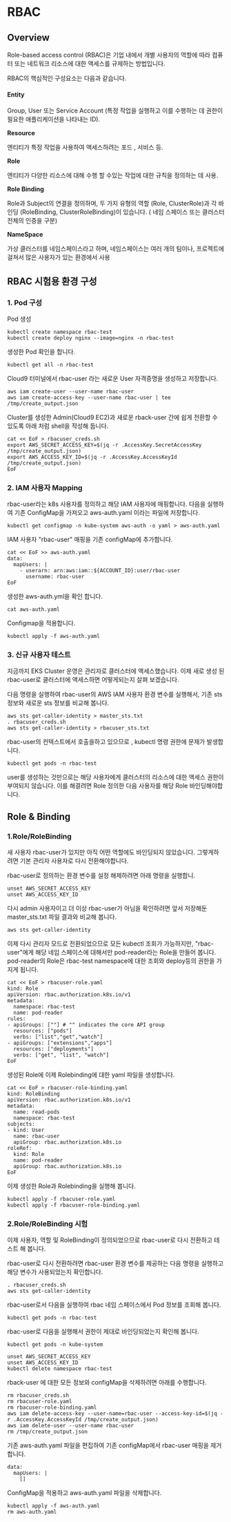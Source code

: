 # RBAC

## Overview

Role-based access control \(RBAC\)은 기업 내에서 개별 사용자의 역할에 따라 컴퓨터 또는 네트워크 리소스에 대한 액세스를 규제하는 방법입니다.

RBAC의 핵심적인 구성요소는 다음과 같습니다.

#### Entity

Group, User 또는 Service Account \(특정 작업을 실행하고 이를 수행하는 데 권한이 필요한 애플리케이션을 나타내는 ID\).

**Resource**

엔티티가 특정 작업을 사용하여 액세스하려는 포드 , 서비스 등.

**Role**

엔티티가 다양한 리소스에 대해 수행 할 수있는 작업에 대한 규칙을 정의하는 데 사용.

**Role Binding**

Role과 Subject의 연결을 정의하며, 두 가지 유형의 역할 \(Role, ClusterRole\)과 각 바인딩 \(RoleBinding, ClusterRoleBinding\)이 있습니다. \( 네임 스페이스 또는 클러스터 전체의 인증을 구분\)

**NameSpace**

가상 클러스터를 네임스페이스라고 하며, 네임스페이스는 여러 개의 팀이나, 프로젝트에 걸쳐서 많은 사용자가 있는 환경에서 사용

## RBAC 시험용 환경 구성

### 1. Pod 구성 

Pod 생성

```text
kubectl create namespace rbac-test
kubectl create deploy nginx --image=nginx -n rbac-test

```

생성한 Pod 확인을 합니다.

```text
kubectl get all -n rbac-test

```

Cloud9 터미널에서 rbac-user 라는 새로운 User 자격증명을 생성하고 저장합니다. 

```text
aws iam create-user --user-name rbac-user
aws iam create-access-key --user-name rbac-user | tee /tmp/create_output.json

```

Cluster를 생성한 Admin\(Cloud9 EC2\)과 새로운 rback-user 간에 쉽게 전환할 수 있도록 아래 처럼 shell을 작성해 둡니다.

```text
cat << EoF > rbacuser_creds.sh
export AWS_SECRET_ACCESS_KEY=$(jq -r .AccessKey.SecretAccessKey /tmp/create_output.json)
export AWS_ACCESS_KEY_ID=$(jq -r .AccessKey.AccessKeyId /tmp/create_output.json)
EoF

```

### 

### 2. IAM 사용자 Mapping

rbac-user라는 k8s 사용자를 정의하고 해당 IAM 사용자에 매핑합니다. 다음을 실행하여 기존 ConfigMap을 가져오고 aws-auth.yaml 이라는 파일에 저장합니다.

```text
kubectl get configmap -n kube-system aws-auth -o yaml > aws-auth.yaml

```

IAM 사용자 "rbac-user" 매핑을 기존 configMap에 추가합니다.

```text
cat << EoF >> aws-auth.yaml
data:
  mapUsers: |
    - userarn: arn:aws:iam::${ACCOUNT_ID}:user/rbac-user
      username: rbac-user
EoF

```

생성한 aws-auth.yml을 확인 합니다.

```text
cat aws-auth.yaml

```

Configmap을 적용합니다.

```text
kubectl apply -f aws-auth.yaml

```

### 

### 3. 신규 사용자 테스트

지금까지 EKS Cluster 운영은 관리자로 클러스터에 액세스했습니다. 이제 새로 생성 된 rbac-user로 클러스터에 액세스하면 어떻게되는지 살펴 보겠습니다.

다음 명령을 실행하여 rbac-user의 AWS IAM 사용자 환경 변수를 실행해서, 기존 sts 정보와 새로운 sts 정보를 비교해 봅니다.

```text
aws sts get-caller-identity > master_sts.txt
. rbacuser_creds.sh
aws sts get-caller-identity > rbacuser_sts.txt

```

rbac-user의 컨텍스트에서 호출을하고 있으므로 , kubectl 명령 권한에 문제가 발생합니다.

```text
kubectl get pods -n rbac-test

```

user를 생성하는 것만으로는 해당 사용자에게 클러스터의 리소스에 대한 액세스 권한이 부여되지 않습니다. 이를 해결려면 Role 정의한 다음 사용자를 해당 Role 바인딩해야합니다.

## Role & Binding 

### 1.Role/RoleBinding 

새 사용자 rbac-user가 있지만 아직 어떤 역할에도 바인딩되지 않았습니다. 그렇게하려면 기본 관리자 사용자로 다시 전환해야합니다.

rbac-user로 정의하는 환경 변수를 설정 해제하려면 아래 명령을 실행합니.

```text
unset AWS_SECRET_ACCESS_KEY
unset AWS_ACCESS_KEY_ID

```

다시 admin 사용자이고 더 이상 rbac-user가 아님을 확인하려면 앞서 저장해둔 master\_sts.txt 파일 결과와 비교해 봅니다.

```text
aws sts get-caller-identity

```

이제 다시 관리자 모드로 전환되었으므로 모든 kubectl 조회가 가능하지만, "rbac-user"에게  해당 네임 스페이스에 대해서만 pod-reader라는 Role을 만들어 봅니다.  pod-reader의 Role은 rbac-test namespace에 대한 조회와 deploy등의 권한을 가지게 됩니다.

```text
cat << EoF > rbacuser-role.yaml
kind: Role
apiVersion: rbac.authorization.k8s.io/v1
metadata:
  namespace: rbac-test
  name: pod-reader
rules:
- apiGroups: [""] # "" indicates the core API group
  resources: ["pods"]
  verbs: ["list","get","watch"]
- apiGroups: ["extensions","apps"]
  resources: ["deployments"]
  verbs: ["get", "list", "watch"]
EoF

```

생성된 Role에 이제 Rolebinding에 대한 yaml 파일을 생성합니다.

```text
cat << EoF > rbacuser-role-binding.yaml
kind: RoleBinding
apiVersion: rbac.authorization.k8s.io/v1
metadata:
  name: read-pods
  namespace: rbac-test
subjects:
- kind: User
  name: rbac-user
  apiGroup: rbac.authorization.k8s.io
roleRef:
  kind: Role
  name: pod-reader
  apiGroup: rbac.authorization.k8s.io
EoF

```

이제 생성한 Role과 Rolebinding을 실행해 봅니다.

```text
kubectl apply -f rbacuser-role.yaml
kubectl apply -f rbacuser-role-binding.yaml

```

### 2.Role/RoleBinding 시험 

이제 사용자, 역할 및 RoleBinding이 정의되었으므로 rbac-user로 다시 전환하고 테스트 해 봅니다.

rbac-user로 다시 전환하려면 rbac-user 환경 변수를 제공하는 다음 명령을 실행하고 해당 변수가 사용되었는지 확인합니다.

```text
. rbacuser_creds.sh
aws sts get-caller-identity

```

rbac-user로서 다음을 실행하여 rbac 네임 스페이스에서 Pod 정보를 조회해 봅니다.

```text
kubectl get pods -n rbac-test

```

rbac-user로 다음을 실행해서 권한이 제대로 바인딩되었는지 확인해 봅니다.

```text
kubectl get pods -n kube-system

```



```text
unset AWS_SECRET_ACCESS_KEY
unset AWS_ACCESS_KEY_ID
kubectl delete namespace rbac-test

```

rback-user 에 대한 모든 정보와 configMap을 삭제하려면 아래를 수행합니다.

```text
rm rbacuser_creds.sh
rm rbacuser-role.yaml
rm rbacuser-role-binding.yaml
aws iam delete-access-key --user-name=rbac-user --access-key-id=$(jq -r .AccessKey.AccessKeyId /tmp/create_output.json)
aws iam delete-user --user-name rbac-user
rm /tmp/create_output.json

```

기존 aws-auth.yaml 파일을 편집하여 기존 configMap에서 rbac-user 매핑을 제거합니다.

```text
data:
  mapUsers: |
    []
```

ConfigMap을 적용하고 aws-auth.yaml 파일을 삭제합니다.

```text
kubectl apply -f aws-auth.yaml
rm aws-auth.yaml

```



